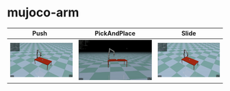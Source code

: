 # mujoco-arm

| &nbsp;&nbsp;&nbsp;Push&nbsp;&nbsp;&nbsp;&nbsp;&nbsp; | PickAndPlace | &nbsp;&nbsp;&nbsp;&nbsp;Slide&nbsp;&nbsp;&nbsp;&nbsp; |
|-----------------------|-----------------------|-----------------------|
| ![](figures/push.gif) | ![](figures/pap.gif) | ![](figures/slide.gif) |
